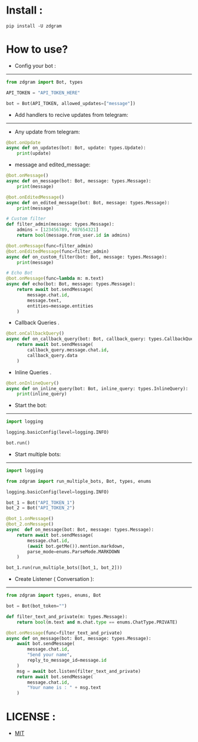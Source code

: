 # Install :
```commandline
pip install -U zdgram
```

# How to use?
- Config your bot :
---
```python
from zdgram import Bot, types

API_TOKEN = "API_TOKEN_HERE"

bot = Bot(API_TOKEN, allowed_updates=["message"])
```

- Add handlers to recive updates from telegram:
---
- Any update from telegram:
```python
@bot.onUpdate
async def on_updates(bot: Bot, update: types.Update):
    print(update)
```

- message and edited_message:
```python
@bot.onMessage()
async def on_message(bot: Bot, message: types.Message):
    print(message)

@bot.onEditedMessage()
async def on_edited_message(bot: Bot, message: types.Message):
    print(message)

# Custom filter
def filter_admin(message: types.Message):
    admins = [123456789, 987654321]
    return bool(message.from_user.id in admins)

@bot.onMessage(func=filter_admin)
@bot.onEditedMessage(func=filter_admin)
async def on_custom_filter(bot: Bot, message: types.Message):
    print(message)

# Echo Bot
@bot.onMessage(func=lambda m: m.text)
async def echo(bot: Bot, message: types.Message):
    return await bot.sendMessage(
        message.chat.id,
        message.text,
        entities=message.entities
    )
```

- Callback Queries .
```python
@bot.onCallbackQuery()
async def on_callback_query(bot: Bot, callback_query: types.CallbackQuery):
    return await bot.sendMessage(
        callback_query.message.chat.id,
        callback_query.data
    )
```

- Inline Queries .
```python
@bot.onInlineQuery()
async def on_inline_query(bot: Bot, inline_query: types.InlineQuery):
    print(inline_query)
```

- Start the bot:
---
```python
import logging

logging.basicConfig(level=logging.INFO)

bot.run()
```

- Start multiple bots:
---
```python
import logging

from zdgram import run_multiple_bots, Bot, types, enums

logging.basicConfig(level=logging.INFO)

bot_1 = Bot("API_TOKEN_1")
bot_2 = Bot("API_TOKEN_2")

@bot_1.onMessage()
@bot_2.onMessage()
async  def on_message(bot: Bot, message: types.Message):
    return await bot.sendMessage(
        message.chat.id,
        (await bot.getMe()).mention.markdown,
        parse_mode=enums.ParseMode.MARKDOWN
    )

bot_1.run(run_multiple_bots([bot_1, bot_2]))
```

- Create Listener ( Conversation ):
---
```python
from zdgram import types, enums, Bot

bot = Bot(bot_token="")

def filter_text_and_private(m: types.Message):
    return bool(m.text and m.chat.type == enums.ChatType.PRIVATE)

@bot.onMessage(func=filter_text_and_private)
async def on_message(bot: Bot, message: types.Message):
    await bot.sendMessage(
        message.chat.id,
        "Send your name",
        reply_to_message_id=message.id
    )
    msg = await bot.listen(filter_text_and_private)
    return await bot.sendMessage(
        message.chat.id,
        "Your name is : " + msg.text
    )
```

# LICENSE :
- [MIT](https://github.com/x72x/zdgram/blob/master/LICENSE)